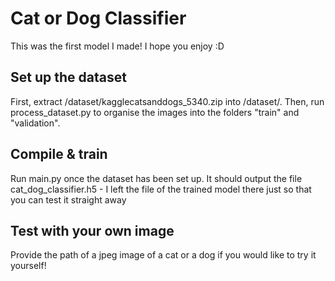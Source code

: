 # Cat or Dog Classifier
This was the first model I made! I hope you enjoy :D

## Set up the dataset
First, extract /dataset/kagglecatsanddogs_5340.zip into /dataset/. Then, run process_dataset.py to organise the images into the folders "train" and "validation".

## Compile & train
Run main.py once the dataset has been set up. It should output the file cat_dog_classifier.h5 - I left the file of the trained model there just so that you can test it straight away

## Test with your own image
Provide the path of a jpeg image of a cat or a dog if you would like to try it yourself!